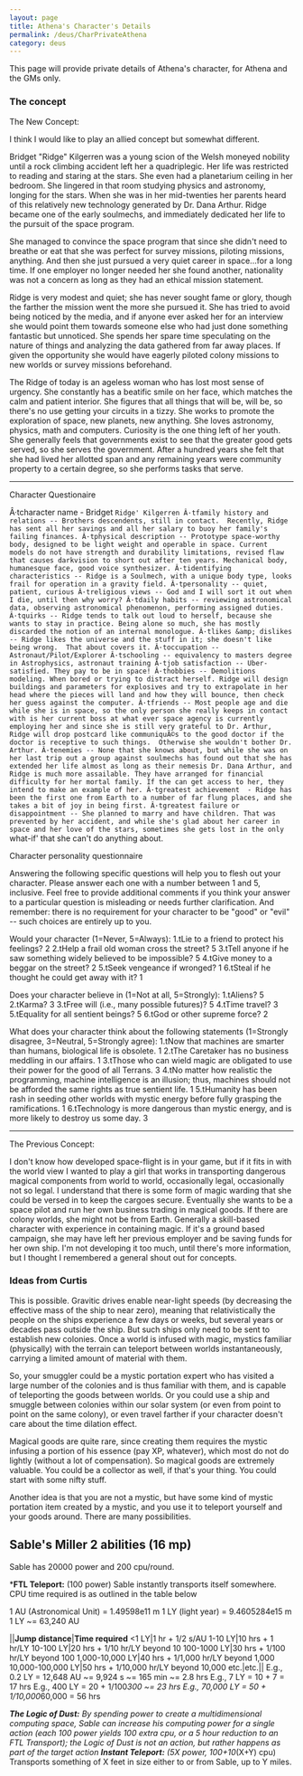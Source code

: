 ```yaml
---
layout: page
title: Athena's Character's Details
permalink: /deus/CharPrivateAthena
category: deus
---
```

This page will provide private details of Athena's character, for Athena and the GMs only.


### The concept

The New Concept:

I think I would like to play an allied concept but somewhat different.  

Bridget &quot;Ridge&quot; Kilgerren was a young scion of the Welsh moneyed nobility until a rock climbing accident left her a quadriplegic. Her life was restricted to reading and staring at the stars. She even had a planetarium ceiling in her bedroom. She lingered in that room studying physics and astronomy, longing for the stars. When she was in her mid-twenties her parents heard of this relatively new technology generated by Dr. Dana Arthur. Ridge became one of the early soulmechs, and immediately dedicated her life to the pursuit of the space program.

She managed to convince the space program that since she didn't need to breathe or eat that she was perfect for survey missions, piloting missions, anything. And then she just pursued a very quiet career in space...for a long time. If one employer no longer needed her she found another, nationality was not a concern as long as they had an ethical mission statement.  

Ridge is very modest and quiet; she has never sought fame or glory, though the farther the mission went the more she pursued it. She has tried to avoid being noticed by the media, and if anyone ever asked her for an interview she would point them towards someone else who had just done something fantastic but unnoticed.  She spends her spare time speculating on the nature of things and analyzing the data gathered from far away places. If given the opportunity she would have eagerly piloted colony missions to new worlds or survey missions beforehand.

The Ridge of today is an ageless woman who has lost most sense of urgency. She constantly has a beatific smile on her face, which matches the calm and patient interior. She figures that all things that will be, will be, so there's no use getting your circuits in a tizzy. She works to promote the exploration of space, new planets, new anything.  She loves astronomy, physics, math and computers.  Curiosity is the one thing left of her youth. She generally feels that governments exist to see that the greater good gets served, so she serves the government. After a hundred years she felt that she had lived her allotted span and any remaining years were community property to a certain degree, so she performs tasks that serve.

-------------------------------------------------------------
Character Questionaire


Â·tcharacter name  - Bridget `Ridge' Kilgerren
Â·tfamily history and relations -- Brothers descendents, still in contact.  Recently, Ridge has sent all her savings and all her salary to buoy her family's failing finances.
Â·tphysical description -- Prototype space-worthy body, designed to be light weight and operable in space. Current models do not have strength and durability limitations, revised flaw that causes darkvision to short out after ten years. Mechanical body, humanesque face, good voice synthesizer.
Â·tidentifying characteristics -- Ridge is a Soulmech, with a unique body type, looks frail for operation in a gravity field.
Â·tpersonality -- quiet, patient, curious
Â·treligious views -- God and I will sort it out when I die, until then why worry?
Â·tdaily habits -- reviewing astronomical data, observing astronomical phenomenon, performing assigned duties.
Â·tquirks -- Ridge tends to talk out loud to herself, because she wants to stay in practice. Being alone so much, she has mostly discarded the notion of an internal monologue.
Â·tlikes &amp; dislikes -- Ridge likes the universe and the stuff in it; she doesn't like being wrong.  That about covers it.
Â·toccupation -- Astronaut/Pilot/Explorer
Â·tschooling -- equivalency to masters degree in Astrophysics, astronaut training
Â·tjob satisfaction -- Uber-satisfied. They pay to be in space!
Â·thobbies -- Demolitions modeling. When bored or trying to distract herself. Ridge will design buildings and parameters for explosives and try to extrapolate in her head where the pieces will land and how they will bounce, then check her guess against the computer.
Â·tfriends -- Most people age and die while she is in space, so the only person she really keeps in contact with is her current boss at what ever space agency is currently employing her and since she is still very grateful to Dr. Arthur, Ridge will drop postcard like communiquÃ©s to the good doctor if the doctor is receptive to such things.  Otherwise she wouldn't bother Dr. Arthur.
Â·tenemies -- None that she knows about, but while she was on her last trip out a group against soulmechs has found out that she has extended her life almost as long as their nemesis Dr. Dana Arthur, and Ridge is much more assailable. They have arranged for financial difficulty for her mortal family. If the can get access to her, they intend to make an example of her.
Â·tgreatest achievement  - Ridge has been the first one from Earth to a number of far flung places, and she takes a bit of joy in being first.
Â·tgreatest failure or disappointment -- She planned to marry and have children. That was prevented by her accident, and while she's glad about her career in space and her love of the stars, sometimes she gets lost in the only `what-if' that she can't do anything about.

Character personality questionnaire

Answering the following specific questions will help you to flesh out your character. Please answer each one with a number between 1 and 5, inclusive. Feel free to provide additional comments if you think your answer to a particular question is misleading or needs further clarification. And remember: there is no requirement for your character to be &quot;good&quot; or &quot;evil&quot; -- such choices are entirely up to you.

Would your character (1=Never, 5=Always):
1.tLie to a friend to protect his feelings?  2 
2.tHelp a frail old woman cross the street? 5
3.tTell anyone if he saw something widely believed to be impossible?  5
4.tGive money to a beggar on the street? 2
5.tSeek vengeance if wronged? 1
6.tSteal if he thought he could get away with it? 1

Does your character believe in (1=Not at all, 5=Strongly):
1.tAliens?  5
2.tKarma? 3
3.tFree will (i.e., many possible futures)?  5
4.tTime travel? 3
5.tEquality for all sentient beings? 5
6.tGod or other supreme force? 2

What does your character think about the following statements (1=Strongly disagree, 3=Neutral, 5=Strongly agree):
1.tNow that machines are smarter than humans, biological life is obsolete.  1
2.tThe Caretaker has no business meddling in our affairs.  1
3.tThose who can wield magic are obligated to use their power for the good of all Terrans.  3
4.tNo matter how realistic the programming, machine intelligence is an illusion; thus, machines should not be afforded the same rights as true sentient life. 1 
5.tHumanity has been rash in seeding other worlds with mystic energy before fully grasping the ramifications. 1
6.tTechnology is more dangerous than mystic energy, and is more likely to destroy us some day.  3




---------------------------------------------------------------
The Previous Concept:

I don't know how developed space-flight is in your game, but if it fits in with the world view I wanted to play a girl that works in transporting dangerous magical components from world to world, occasionally legal, occasionally not so legal.  I understand that there is some form of magic warding that she could be versed in to keep the cargoes secure. Eventually she wants to be a space pilot and run her own business trading in magical goods.  If there are colony worlds, she might not be from Earth. Generally a skill-based character with experience in containing magic.  If it's a ground based campaign, she may have left her previous employer and be saving funds for her own ship.  I'm not developing it too much, until there's more information, but I thought I remembered a general shout out for concepts.


### Ideas from Curtis

This is possible. Gravitic drives enable near-light speeds (by decreasing the effective mass of the ship to near zero), meaning that relativistically the people on the ships experience a few days or weeks, but several years or decades pass outside the ship. But such ships only need to be sent to establish new colonies. Once a world is infused with magic, mystics familiar (physically) with the terrain can teleport between worlds instantaneously, carrying a limited amount of material with them.

So, your smuggler could be a mystic portation expert who has visited a large number of the colonies and is thus familiar with them, and is capable of teleporting the goods between worlds. Or you could use a ship and smuggle between colonies within our solar system (or even from point to point on the same colony), or even travel farther if your character doesn't care about the time dilation effect.

Magical goods are quite rare, since creating them requires the mystic infusing a portion of his essence (pay XP, whatever), which most do not do lightly (without a lot of compensation). So magical goods are extremely valuable. You could be a collector as well, if that's your thing. You could start with some nifty stuff.

Another idea is that you are not a mystic, but have some kind of mystic portation item created by a mystic, and you use it to teleport yourself and your goods around. There are many possibilities.

## Sable's Miller 2 abilities (16 mp)
Sable has 20000 power and 200 cpu/round.

*__FTL Teleport:__ (100 power) Sable instantly transports itself somewhere. CPU time required is as outlined in the table below

1 AU (Astronomical Unit) = 1.49598e11 m
1 LY (light year) = 9.4605284e15 m
1 LY ~= 63,240 AU

||__Jump distance__|__Time required__
&lt;1 LY|1 hr + 1/2 s/AU
1-10 LY|10 hrs + 1 hr/LY
10-100 LY|20 hrs + 1/10 hr/LY beyond 10
100-1000 LY|30 hrs + 1/100 hr/LY beyond 100
1,000-10,000 LY|40 hrs + 1/1,000 hr/LY beyond 1,000
10,000-100,000 LY|50 hrs + 1/10,000 hr/LY beyond 10,000
etc.|etc.||
E.g., 0.2 LY = 12,648 AU ~= 9,924 s ~= 165 min ~= 2.8 hrs
E.g., 7 LY = 10 + 7 = 17 hrs
E.g., 400 LY = 20 + 1/100*300 ~= 23 hrs
E.g., 70,000 LY = 50 + 1/10,000*60,000 = 56 hrs

*__The Logic of Dust:__ By spending power to create a multidimensional computing space, Sable can increase his computing power for a single action (each 100 power yields 100 extra cpu, or a 5 hour reduction to an FTL Transport); the Logic of Dust is not an action, but rather happens as part of the target action
*__Instant Teleport:__ (5*X power, 100+10*(X+Y) cpu) Transports something of X feet in size either to or from Sable, up to Y miles.

